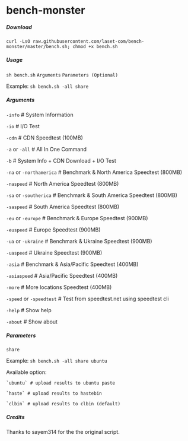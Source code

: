 # bench-monster

##### Download

`curl -LsO raw.githubusercontent.com/laset-com/bench-monster/master/bench.sh; chmod +x bench.sh`

##### Usage

`sh bench.sh` `Arguments` `Parameters (Optional)`

Example: `sh bench.sh -all share`

##### Arguments

`-info` # System Information

`-io` # I/O Test

`-cdn` # CDN Speedtest (100MB)

`-a` or `-all` # All In One Command

`-b` # System Info + CDN Download + I/O Test

`-na` or `-northamerica` # Benchmark & North America Speedtest (800MB)

`-naspeed` # North America Speedtest (800MB)

`-sa` or `-southerica` # Benchmark & South America Speedtest (800MB)

`-saspeed` # South America Speedtest (800MB)

`-eu` or `-europe` # Benchmark & Europe Speedtest (900MB)

`-euspeed` # Europe Speedtest (900MB)

`-ua` or `-ukraine` # Benchmark & Ukraine Speedtest (900MB)

`-uaspeed` # Ukraine Speedtest (900MB)

`-asia` # Benchmark & Asia/Pacific Speedtest (400MB)

`-asiaspeed` # Asia/Pacific Speedtest (400MB)

`-more` # More locations Speedtest (400MB)

`-speed` or `-speedtest` # Test from speedtest.net using speedtest cli

`-help` # Show help

`-about` # Show about

##### Parameters

`share`

Example: `sh bench.sh -all share ubuntu`

Available option:

    `ubuntu` # upload results to ubuntu paste

    `haste` # upload results to hastebin

    `clbin` # upload results to clbin (default)


##### _Credits_

Thanks to sayem314 for the the original script.
